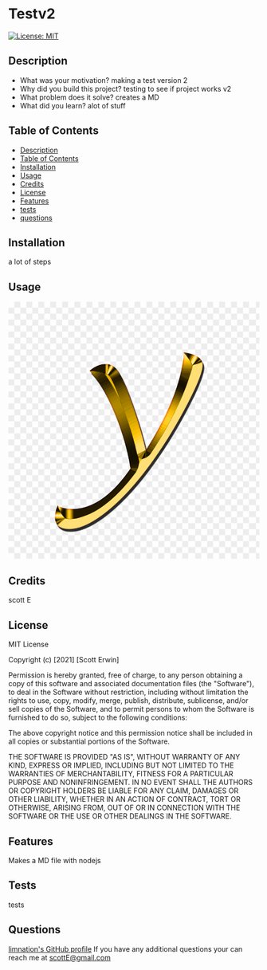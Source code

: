 # Testv2

  [![License: MIT](https://img.shields.io/badge/License-MIT-yellow.svg)](https://opensource.org/licenses/MIT)  
  ## Description

- What was your motivation? making a test version 2
- Why did you build this project? testing to see if project works v2
- What problem does it solve? creates a MD
- What did you learn? alot of stuff

## Table of Contents

- [Description](#Description)
- [Table of Contents](#Table-of-Contents)
- [Installation](#installation)
- [Usage](#usage)
- [Credits](#credits)
- [License](#license)
- [Features](#Features)
- [tests](#tests)
- [questions](#questions)


## Installation

a lot of steps

## Usage

![y](../images/y.PNG)

## Credits

scott E

## License

MIT License

Copyright (c) [2021] [Scott Erwin]

Permission is hereby granted, free of charge, to any person obtaining a copy
of this software and associated documentation files (the "Software"), to deal
in the Software without restriction, including without limitation the rights
to use, copy, modify, merge, publish, distribute, sublicense, and/or sell
copies of the Software, and to permit persons to whom the Software is
furnished to do so, subject to the following conditions:

The above copyright notice and this permission notice shall be included in all
copies or substantial portions of the Software.

THE SOFTWARE IS PROVIDED "AS IS", WITHOUT WARRANTY OF ANY KIND, EXPRESS OR
IMPLIED, INCLUDING BUT NOT LIMITED TO THE WARRANTIES OF MERCHANTABILITY,
FITNESS FOR A PARTICULAR PURPOSE AND NONINFRINGEMENT. IN NO EVENT SHALL THE
AUTHORS OR COPYRIGHT HOLDERS BE LIABLE FOR ANY CLAIM, DAMAGES OR OTHER
LIABILITY, WHETHER IN AN ACTION OF CONTRACT, TORT OR OTHERWISE, ARISING FROM,
OUT OF OR IN CONNECTION WITH THE SOFTWARE OR THE USE OR OTHER DEALINGS IN THE
SOFTWARE.

## Features

Makes a MD file with nodejs

## Tests

tests

## Questions

[limnation's GitHub profile](https://github.com/limnation)
If you have any additional questions your can reach me at scottE@gmail.com